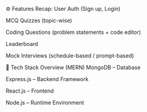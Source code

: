 ⚙️ Features Recap:
User Auth (Sign up, Login)

MCQ Quizzes (topic-wise)

Coding Questions (problem statements + code editor)

Leaderboard

Mock Interviews (schedule-based / prompt-based)

🧰 Tech Stack Overview (MERN)
MongoDB – Database

Express.js – Backend Framework

React.js – Frontend

Node.js – Runtime Environment

